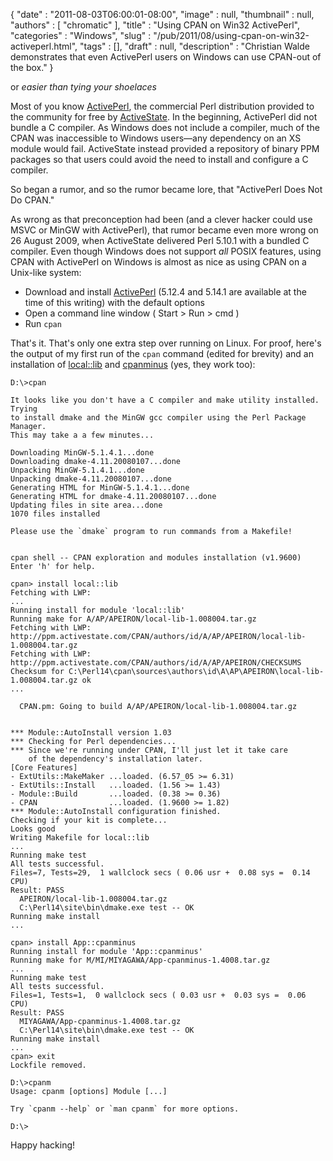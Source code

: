 {
   "date" : "2011-08-03T06:00:01-08:00",
   "image" : null,
   "thumbnail" : null,
   "authors" : [
      "chromatic"
   ],
   "title" : "Using CPAN on Win32 ActivePerl",
   "categories" : "Windows",
   "slug" : "/pub/2011/08/using-cpan-on-win32-activeperl.html",
   "tags" : [],
   "draft" : null,
   "description" : "Christian Walde demonstrates that even ActivePerl users on Windows can use CPAN-out of the box."
}



or *easier than tying your shoelaces*

Most of you know [ActivePerl](http://www.activestate.com/activeperl), the commercial Perl distribution provided to the community for free by [ActiveState](http://www.activestate.com/). In the beginning, ActivePerl did not bundle a C compiler. As Windows does not include a compiler, much of the CPAN was inaccessible to Windows users—any dependency on an XS module would fail. ActiveState instead provided a repository of binary PPM packages so that users could avoid the need to install and configure a C compiler.

So began a rumor, and so the rumor became lore, that "ActivePerl Does Not Do CPAN."

As wrong as that preconception had been (and a clever hacker could use MSVC or MinGW with ActivePerl), that rumor became even more wrong on 26 August 2009, when ActiveState delivered Perl 5.10.1 with a bundled C compiler. Even though Windows does not support *all* POSIX features, using CPAN with ActivePerl on Windows is almost as nice as using CPAN on a Unix-like system:

-   Download and install [ActivePerl](http://www.activestate.com/activeperl/downloads) (5.12.4 and 5.14.1 are available at the time of this writing) with the default options
-   Open a command line window ( Start &gt; Run &gt; cmd )
-   Run `cpan`

That's it. That's only one extra step over running on Linux. For proof, here's the output of my first run of the `cpan` command (edited for brevity) and an installation of [local::lib](http://search.cpan.org/perldoc?local::lib) and [cpanminus](http://search.cpan.org/perldoc?App::cpanminus) (yes, they work too):

    D:\>cpan

    It looks like you don't have a C compiler and make utility installed.  Trying
    to install dmake and the MinGW gcc compiler using the Perl Package Manager.
    This may take a a few minutes...

    Downloading MinGW-5.1.4.1...done
    Downloading dmake-4.11.20080107...done
    Unpacking MinGW-5.1.4.1...done
    Unpacking dmake-4.11.20080107...done
    Generating HTML for MinGW-5.1.4.1...done
    Generating HTML for dmake-4.11.20080107...done
    Updating files in site area...done
    1070 files installed

    Please use the `dmake` program to run commands from a Makefile!


    cpan shell -- CPAN exploration and modules installation (v1.9600)
    Enter 'h' for help.

    cpan> install local::lib
    Fetching with LWP:
    ...
    Running install for module 'local::lib'
    Running make for A/AP/APEIRON/local-lib-1.008004.tar.gz
    Fetching with LWP:
    http://ppm.activestate.com/CPAN/authors/id/A/AP/APEIRON/local-lib-1.008004.tar.gz
    Fetching with LWP:
    http://ppm.activestate.com/CPAN/authors/id/A/AP/APEIRON/CHECKSUMS
    Checksum for C:\Perl14\cpan\sources\authors\id\A\AP\APEIRON\local-lib-1.008004.tar.gz ok
    ...

      CPAN.pm: Going to build A/AP/APEIRON/local-lib-1.008004.tar.gz


    *** Module::AutoInstall version 1.03
    *** Checking for Perl dependencies...
    *** Since we're running under CPAN, I'll just let it take care
        of the dependency's installation later.
    [Core Features]
    - ExtUtils::MakeMaker ...loaded. (6.57_05 >= 6.31)
    - ExtUtils::Install   ...loaded. (1.56 >= 1.43)
    - Module::Build       ...loaded. (0.38 >= 0.36)
    - CPAN                ...loaded. (1.9600 >= 1.82)
    *** Module::AutoInstall configuration finished.
    Checking if your kit is complete...
    Looks good
    Writing Makefile for local::lib
    ...
    Running make test
    All tests successful.
    Files=7, Tests=29,  1 wallclock secs ( 0.06 usr +  0.08 sys =  0.14 CPU)
    Result: PASS
      APEIRON/local-lib-1.008004.tar.gz
      C:\Perl14\site\bin\dmake.exe test -- OK
    Running make install
    ...

    cpan> install App::cpanminus
    Running install for module 'App::cpanminus'
    Running make for M/MI/MIYAGAWA/App-cpanminus-1.4008.tar.gz
    ...
    Running make test
    All tests successful.
    Files=1, Tests=1,  0 wallclock secs ( 0.03 usr +  0.03 sys =  0.06 CPU)
    Result: PASS
      MIYAGAWA/App-cpanminus-1.4008.tar.gz
      C:\Perl14\site\bin\dmake.exe test -- OK
    Running make install
    ...
    cpan> exit
    Lockfile removed.

    D:\>cpanm
    Usage: cpanm [options] Module [...]

    Try `cpanm --help` or `man cpanm` for more options.

    D:\>

Happy hacking!
